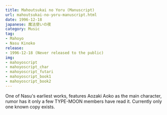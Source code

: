 ```yaml
---
title: Mahoutsukai no Yoru (Manuscript)
url: mahoutsukai-no-yoru-manuscript.html
date: 1996-12-18
japanese: 魔法使いの夜
category: Music
tag:
- Mahoyo
- Nasu Kinoko
release:
- 1996-12-18 (Never released to the public)
img:
- mahoyoscript
- mahoyoscript_char
- mahoyoscript_futari
- mahoyoscript_book1
- mahoyoscript_book2
---
```


One of Nasu's earliest works, features Aozaki Aoko as the main character, rumor has it only a few TYPE-MOON members have read it. Currently only one known copy exists.